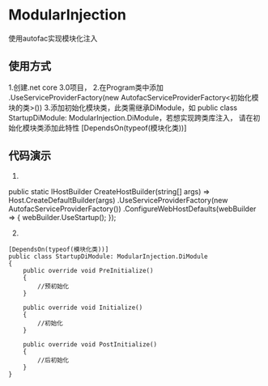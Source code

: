 # ModularInjection
使用autofac实现模块化注入

## 使用方式
1.创建.net core 3.0项目，
2.在Program类中添加 .UseServiceProviderFactory(new AutofacServiceProviderFactory<初始化模块的类>())
3.添加初始化模块类，此类需继承DiModule，如 public class StartupDiModule: ModularInjection.DiModule，若想实现跨类库注入，
请在初始化模块类添加此特性  [DependsOn(typeof(模块化类))]

## 代码演示
1.  
  public static IHostBuilder CreateHostBuilder(string[] args) =>
            Host.CreateDefaultBuilder(args)
                .UseServiceProviderFactory(new AutofacServiceProviderFactory<StartupDiModule>())
                .ConfigureWebHostDefaults(webBuilder =>
                {
                    webBuilder.UseStartup<Startup>();
                });
  
  2. 
    [DependsOn(typeof(模块化类))]
    public class StartupDiModule: ModularInjection.DiModule
    {
        public override void PreInitialize()
        {
            //预初始化
        }

        public override void Initialize()
        {
            //初始化
        }

        public override void PostInitialize()
        {
            //后初始化
        }
    }
